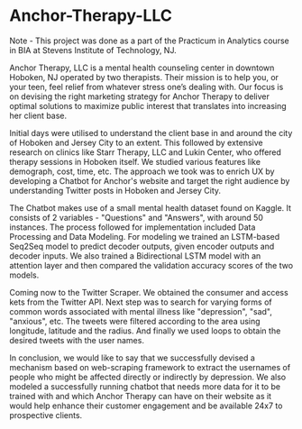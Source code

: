 # Anchor-Therapy-LLC
Note - This project was done as a part of the Practicum in Analytics course in BIA at Stevens Institute of Technology, NJ.

Anchor Therapy, LLC is a mental health counseling center in downtown Hoboken, NJ operated by two therapists. Their mission is to help you, or your teen, feel relief from whatever stress one’s dealing with. Our focus is on devising the right marketing strategy for Anchor Therapy to deliver optimal solutions to maximize public interest that translates into increasing her client base. 

Initial days were utilised to understand the client base in and around the city of Hoboken and Jersey City to an extent. This followed by extensive research on clinics like Starr Therapy, LLC and Lukin Center, who offered therapy sessions in Hoboken itself. We studied various features like demograph, cost, time, etc. The approach we took was to enrich UX by developing a Chatbot for Anchor's website and target the right audience by understanding Twitter posts in Hoboken and Jersey City. 

The Chatbot makes use of a small mental health dataset found on Kaggle. It consists of 2 variables - "Questions" and "Answers", with around 50 instances. The process followed for implementation included Data Processing and Data Modeling. For modeling we trained an LSTM-based Seq2Seq model to predict decoder outputs, given encoder outputs and decoder inputs. We also trained a Bidirectional LSTM model with an attention layer and then compared the validation accuracy scores of the two models.

Coming now to the Twitter Scraper. We obtained the consumer and access kets from the Twitter API. Next step was to search for varying forms of common words associated with mental illness like "depression", "sad", "anxious", etc. The tweets were filtered according to the area using longitude, latitude and the radius. And finally we used loops to obtain the desired tweets with the user names.

In conclusion, we would like to say that we successfully devised a mechanism based on web-scraping framework to extract the usernames of people who might be affected directly or indirectly by depression. We also modeled a successfully running chatbot that needs more data for it to be trained with and which Anchor Therapy can have on their website as it would help enhance their customer engagement and be available 24x7 to prospective clients. 
